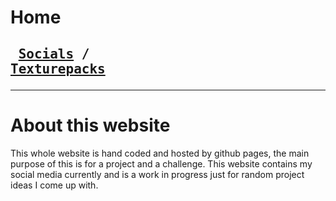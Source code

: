 # Home
## <pre> [Socials](socials)  /  [Texturepacks](texturepack) </pre>
---------------
# About this website
This whole website is hand coded and hosted by github pages, the main purpose of this is for a project and a challenge.
This website contains my social media currently and is a work in progress just for random project ideas I come up with.
<link rel="icon" type="image/x-icon" href="favicon.ico?">
